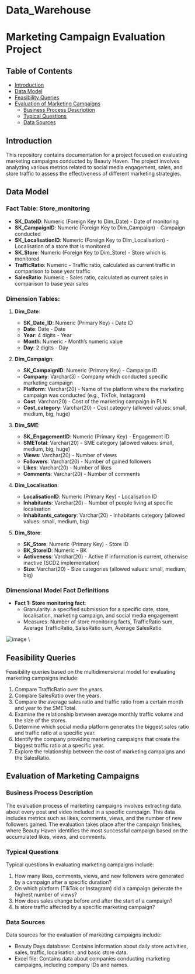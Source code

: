 # Data_Warehouse
# Marketing Campaign Evaluation Project

## Table of Contents

- [Introduction](#introduction)
- [Data Model](#data-model)
- [Feasibility Queries](#feasibility-queries)
- [Evaluation of Marketing Campaigns](#evaluation-of-marketing-campaigns)
  - [Business Process Description](#business-process-description)
  - [Typical Questions](#typical-questions)
  - [Data Sources](#data-sources)

## Introduction

This repository contains documentation for a project focused on evaluating marketing campaigns conducted by Beauty Haven. The project involves analyzing various metrics related to social media engagement, sales, and store traffic to assess the effectiveness of different marketing strategies.

## Data Model

### Fact Table: Store_monitoring

- **SK_DateID**: Numeric (Foreign Key to Dim_Date) - Date of monitoring
- **SK_CampaignID**: Numeric (Foreign Key to Dim_Campaign) - Campaign conducted
- **SK_LocalisationID**: Numeric (Foreign Key to Dim_Localisation) - Localisation of a store that is monitored
- **SK_Store**: Numeric (Foreign Key to Dim_Store) - Store which is monitored
- **TrafficRatio**: Numeric - Traffic ratio, calculated as current traffic in comparison to base year traffic
- **SalesRatio**: Numeric - Sales ratio, calculated as current sales in comparison to base year sales

### Dimension Tables:

1. **Dim_Date**:
   - **SK_Date_ID**: Numeric (Primary Key) - Date ID
   - **Date**: Date - Date
   - **Year**: 4 digits - Year
   - **Month**: Numeric - Month’s numeric value
   - **Day**: 2 digits - Day

2. **Dim_Campaign**:
   - **SK_CampaignID**: Numeric (Primary Key) - Campaign ID
   - **Company**: Varchar(3) - Company which conducted specific marketing campaign
   - **Platform**: Varchar(20) - Name of the platform where the marketing campaign was conducted (e.g., TikTok, Instagram)
   - **Cost**: Varchar(20) - Cost of the marketing campaign in PLN
   - **Cost_category**: Varchar(20) - Cost category (allowed values: small, medium, big, huge)

3. **Dim_SME**:
   - **SK_EngagementID**: Numeric (Primary Key) - Engagement ID
   - **SMETotal**: Varchar(20) - SME category (allowed values: small, medium, big, huge)
   - **Views**: Varchar(20) - Number of views
   - **Followers**: Varchar(20) - Number of gained followers
   - **Likes**: Varchar(20) - Number of likes
   - **Comments**: Varchar(20) - Number of comments

4. **Dim_Localisation**:
   - **LocalisationID**: Numeric (Primary Key) - Localisation ID
   - **Inhabitants**: Varchar(20) - Number of people living at specific localisation
   - **Inhabitants_category**: Varchar(20) - Inhabitants category (allowed values: small, medium, big)

5. **Dim_Store**:
   - **SK_Store**: Numeric (Primary Key) - Store ID
   - **BK_StoreID**: Numeric - BK
   - **Activeness**: Varchar(20) - Active if information is current, otherwise inactive (SCD2 implementation)
   - **Size**: Varchar(20) - Size categories (allowed values: small, medium, big)

### Dimensional Model Fact Definitions

- **Fact 1: Store monitoring fact**:
  - Granularity: a specified submission for a specific date, store, localisation, marketing campaign, and social media engagement
  - Measures: Number of store monitoring facts, TrafficRatio sum, Average TrafficRatio, SalesRatio sum, Average SalesRatio

![image](https://github.com/JulitaBussler/Data_Warehouse/assets/166449179/7930cdae-79cf-42a8-a869-3e17d2e0a02b)
\
## Feasibility Queries

Feasibility queries based on the multidimensional model for evaluating marketing campaigns include:

1. Compare TrafficRatio over the years.
2. Compare SalesRatio over the years.
3. Compare the average sales ratio and traffic ratio from a certain month and year to the SMETotal.
4. Examine the relationship between average monthly traffic volume and the size of the stores.
5. Determine which social media platform generates the biggest sales ratio and traffic ratio at a specific year.
6. Identify the company providing marketing campaigns that create the biggest traffic ratio at a specific year.
7. Explore the relationship between the cost of marketing campaigns and the SalesRatio.

## Evaluation of Marketing Campaigns

### Business Process Description

The evaluation process of marketing campaigns involves extracting data about every post and video included in a specific campaign. This data includes metrics such as likes, comments, views, and the number of new followers gained. The evaluation takes place after the campaign finishes, where Beauty Haven identifies the most successful campaign based on the accumulated likes, views, and comments.

### Typical Questions

Typical questions in evaluating marketing campaigns include:

1. How many likes, comments, views, and new followers were generated by a campaign after a specific duration?
2. On which platform (TikTok or Instagram) did a campaign generate the highest number of views?
3. How does sales change before and after the start of a campaign?
4. Is store traffic affected by a specific marketing campaign?

### Data Sources

Data sources for the evaluation of marketing campaigns include:

- Beauty Days database: Contains information about daily store activities, sales, traffic, localisation, and basic store data.
- Excel file: Contains data about companies conducting marketing campaigns, including company IDs and names.
